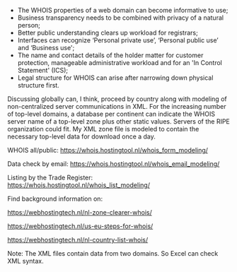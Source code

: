 - The WHOIS properties of a web domain can become informative to use;
- Business transparency needs to be combined with privacy of a natural person;
- Better public understanding clears up workload for registrars;
- Interfaces can recognize ‘Personal private use’, ‘Personal public use’ and ‘Business use';
- The name and contact details of the holder matter for customer protection, manageable administrative workload and for an 'In Control Statement' (ICS);
- Legal structure for WHOIS can arise after narrowing down physical structure first.

Discussing globally can, I think, proceed by country along with modeling of non-centralized server communications in XML. For the increasing number of top-level domains, a database per continent can indicate the WHOIS server name of a top-level zone plus other static values. Servers of the RIPE organization could fit. My XML zone file is modeled to contain the necessary top-level data for download once a day.

WHOIS all/public: https://whois.hostingtool.nl/whois_form_modeling/

Data check by email: https://whois.hostingtool.nl/whois_email_modeling/

Listing by the Trade Register: https://whois.hostingtool.nl/whois_list_modeling/

Find background information on:

https://webhostingtech.nl/nl-zone-clearer-whois/

https://webhostingtech.nl/us-eu-steps-for-whois/

https://webhostingtech.nl/nl-country-list-whois/

Note: The XML files contain data from two domains. So Excel can check XML syntax.
